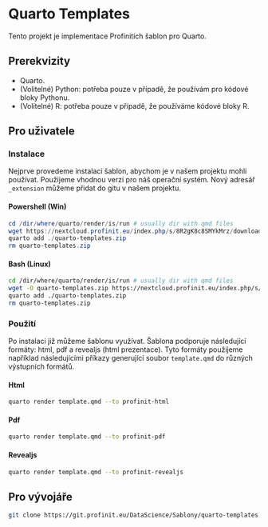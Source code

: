 # Quarto Templates

Tento projekt je implementace Profinitích šablon pro Quarto.

## Prerekvizity

- Quarto.
- (Volitelné) Python: potřeba pouze v případě, že používám pro kódové bloky Pythonu.
- (Volitelné) R: potřeba pouze v případě, že používáme kódové bloky R.


## Pro uživatele

### Instalace

Nejprve provedeme instalaci šablon, abychom je v našem projektu mohli používat. Použijeme vhodnou verzi pro náš operační systém. Nový adresář `_extension` můžeme přidat do gitu v našem projektu.

#### Powershell (Win)

```powershell
cd /dir/where/quarto/render/is/run # usually dir with qmd files
wget https://nextcloud.profinit.eu/index.php/s/8R2gK8c8SMYkMrz/download/quarto-templates.zip -outfile "quarto-templates.zip"
quarto add ./quarto-templates.zip
rm quarto-templates.zip
```

#### Bash (Linux)

```sh
cd /dir/where/quarto/render/is/run # usually dir with qmd files
wget -O quarto-templates.zip https://nextcloud.profinit.eu/index.php/s/8R2gK8c8SMYkMrz/download/quarto-templates.zip
quarto add ./quarto-templates.zip
rm quarto-templates.zip
```

### Použití

Po instalaci již můžeme šablonu využívat. Šablona podporuje následující formáty: html, pdf a revealjs (html prezentace).
Tyto formáty použijeme například následujícími příkazy generující soubor `template.qmd` do různých výstupních formátů.

#### Html

```bash
quarto render template.qmd --to profinit-html
```

#### Pdf

```bash
quarto render template.qmd --to profinit-pdf
```

#### Revealjs

```bash
quarto render template.qmd --to profinit-revealjs
```

## Pro vývojáře

```sh
git clone https://git.profinit.eu/DataScience/Sablony/quarto-templates
```
